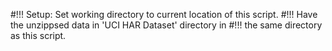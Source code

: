 #!!! Setup: Set working directory to current location of this script. 
#!!!        Have the unzippsed data in 'UCI HAR Dataset' directory in
#!!!        the same directory as this script.  
